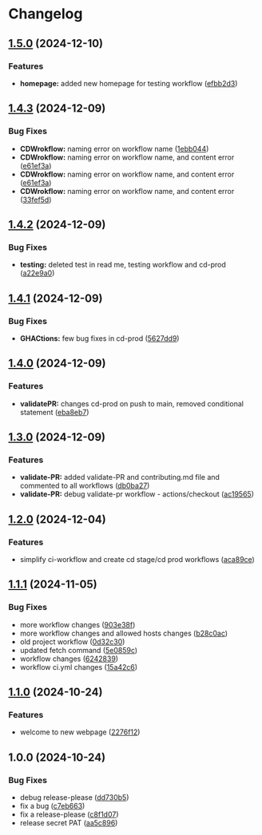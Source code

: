 # Changelog

## [1.5.0](https://github.com/Morethanatester/django-benpavey/compare/v1.4.3...v1.5.0) (2024-12-10)


### Features

* **homepage:** added new homepage for testing workflow ([efbb2d3](https://github.com/Morethanatester/django-benpavey/commit/efbb2d30fc243a62e2485ce8749317ce7687a849))

## [1.4.3](https://github.com/Morethanatester/django-benpavey/compare/v1.4.2...v1.4.3) (2024-12-09)


### Bug Fixes

* **CDWrokflow:** naming error on workflow name ([1ebb044](https://github.com/Morethanatester/django-benpavey/commit/1ebb0449bdb0172f2dcf451e1d8f51fe3e35d28b))
* **CDWrokflow:** naming error on workflow name, and content error ([e61ef3a](https://github.com/Morethanatester/django-benpavey/commit/e61ef3a6f0f38145a03e7176823971dd6959c8c0))
* **CDWrokflow:** naming error on workflow name, and content error ([e61ef3a](https://github.com/Morethanatester/django-benpavey/commit/e61ef3a6f0f38145a03e7176823971dd6959c8c0))
* **CDWrokflow:** naming error on workflow name, and content error ([33fef5d](https://github.com/Morethanatester/django-benpavey/commit/33fef5db13781c58accaf6d964421f504ebe1fca))

## [1.4.2](https://github.com/Morethanatester/django-benpavey/compare/v1.4.1...v1.4.2) (2024-12-09)


### Bug Fixes

* **testing:** deleted test in read me, testing workflow and cd-prod ([a22e9a0](https://github.com/Morethanatester/django-benpavey/commit/a22e9a037b514718e71115b75cbb630950ab5d52))

## [1.4.1](https://github.com/Morethanatester/django-benpavey/compare/v1.4.0...v1.4.1) (2024-12-09)


### Bug Fixes

* **GHACtions:** few bug fixes in cd-prod ([5627dd9](https://github.com/Morethanatester/django-benpavey/commit/5627dd9ef503c9f64055d1c3a3a884eeea0fd98d))

## [1.4.0](https://github.com/Morethanatester/django-benpavey/compare/v1.3.0...v1.4.0) (2024-12-09)


### Features

* **validatePR:** changes cd-prod on push to main, removed conditional statement ([eba8eb7](https://github.com/Morethanatester/django-benpavey/commit/eba8eb7d8b894f85441348b276dcedd8617169e1))

## [1.3.0](https://github.com/Morethanatester/django-benpavey/compare/v1.2.0...v1.3.0) (2024-12-09)


### Features

* **validate-PR:** added validate-PR and contributing.md file and commented to all workflows ([db0ba27](https://github.com/Morethanatester/django-benpavey/commit/db0ba2741ec49dfc14fda159d6f94aa176c70424))
* **validate-PR:** debug validate-pr workflow - actions/checkout ([ac19565](https://github.com/Morethanatester/django-benpavey/commit/ac1956522b73089ce63116299a52770fab18cd90))

## [1.2.0](https://github.com/Morethanatester/django-benpavey/compare/v1.1.1...v1.2.0) (2024-12-04)


### Features

* simplify ci-workflow and create cd stage/cd prod workflows ([aca89ce](https://github.com/Morethanatester/django-benpavey/commit/aca89ce3f7f53e52298e798f502c39c6e9acab66))

## [1.1.1](https://github.com/Morethanatester/django-benpavey/compare/v1.1.0...v1.1.1) (2024-11-05)


### Bug Fixes

* more workflow changes ([903e38f](https://github.com/Morethanatester/django-benpavey/commit/903e38f19885de2e5ce0209f529b80fdec944c8d))
* more workflow changes and allowed hosts changes ([b28c0ac](https://github.com/Morethanatester/django-benpavey/commit/b28c0acaec9157811f5219f6f31285e345559041))
* old project workflow ([0d32c30](https://github.com/Morethanatester/django-benpavey/commit/0d32c30a2bbf994cac12ef65b1253ceee44a8803))
* updated fetch command ([5e0859c](https://github.com/Morethanatester/django-benpavey/commit/5e0859cc917e931e420c63a1667b72b18baa1a0e))
* workflow changes ([6242839](https://github.com/Morethanatester/django-benpavey/commit/6242839b6e9825866c923bc37044d009f891f43c))
* workflow ci.yml changes ([15a42c6](https://github.com/Morethanatester/django-benpavey/commit/15a42c6d2a5c289fabae40ce20dad229aa247b9b))

## [1.1.0](https://www.github.com/Morethanatester/django-benpavey/compare/v1.0.0...v1.1.0) (2024-10-24)


### Features

* welcome to new webpage ([2276f12](https://www.github.com/Morethanatester/django-benpavey/commit/2276f124ab00dc602a871afac69b505088020f88))

## 1.0.0 (2024-10-24)


### Bug Fixes

* debug release-please ([dd730b5](https://www.github.com/Morethanatester/django-benpavey/commit/dd730b50a3bc7bab0f80b4d8f5013f72774b400c))
* fix a bug ([c7eb663](https://www.github.com/Morethanatester/django-benpavey/commit/c7eb66323f68617d6e34a353f22d869de5f26b52))
* fix a release-please ([c8f1d07](https://www.github.com/Morethanatester/django-benpavey/commit/c8f1d077e9e98e65f224fe37d1ec6aa7dafe4061))
* release secret PAT ([aa5c896](https://www.github.com/Morethanatester/django-benpavey/commit/aa5c896b048e6732c9a56d935f020247aeb42013))
